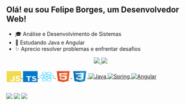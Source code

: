 ## Olá! eu sou Felipe Borges, um Desenvolvedor Web!

- 🎓 Análise e Desenvolvimento de Sistemas
- 🌱 Estudando Java e Angular
- ✨ Aprecio resolver problemas e enfrentar desafios
<div align="center">
  <a href="https://github.com/https://github.com/felipeborges-pgr">
  <img height="180em" src="https://github-readme-stats.vercel.app/api?username=felipeborges-pgr&show_icons=true&theme=dracula&include_all_commits=true&count_private=true"/>
  <img height="180em" src="https://github-readme-stats.vercel.app/api/top-langs/?username=felipeborges-pgr&layout=compact&langs_count=7&theme=dracula"/>
</div>

<div style="display: inline_block"><br>
  <img align="center" alt="Js" height="30" width="40" src="https://raw.githubusercontent.com/devicons/devicon/master/icons/javascript/javascript-plain.svg">
  <img align="center" alt="Ts" height="30" width="40" src="https://raw.githubusercontent.com/devicons/devicon/master/icons/typescript/typescript-plain.svg">
  <img align="center" alt="React" height="30" width="40" src="https://raw.githubusercontent.com/devicons/devicon/master/icons/react/react-original.svg">
  <img align="center" alt="HTML" height="30" width="40" src="https://raw.githubusercontent.com/devicons/devicon/master/icons/html5/html5-original.svg">
  <img align="center" alt="CSS" height="30" width="40" src="https://raw.githubusercontent.com/devicons/devicon/master/icons/css3/css3-original.svg">
  <img align="center" alt="Java" height="30" width="40"src="https://cdn.jsdelivr.net/gh/devicons/devicon/icons/java/java-original.svg" />
  <img align="center" alt="Spring" height="30" width="40" src="https://cdn.jsdelivr.net/gh/devicons/devicon/icons/spring/spring-original-wordmark.svg" />
  <img align="center" alt="Angular" height="30" width="40" src="https://cdn.jsdelivr.net/gh/devicons/devicon/icons/angularjs/angularjs-original.svg" />
</div>
  
##
  
<div> 
    <a href="mailto:felipeborges118@gmail.com" target="_blank"><img src="https://img.shields.io/badge/Gmail-D14836?style=for-the-badge&logo=gmail&logoColor=white"></a>
    <a href="https://www.linkedin.com/in/felipe-borges-1a1910209/" target="_blank"><img src="https://img.shields.io/badge/LinkedIn-0077B5?style=for-the-badge&logo=linkedin&logoColor=white/"></a>
  <a href="https://discord.com/channels/938508695963332628/938508695963332631" target="_blank"><img src="https://img.shields.io/badge/Discord-7289DA?style=for-the-badge&logo=discord&logoColor=white"></a>
</div>
